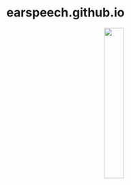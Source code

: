 # earspeech.github.io

<div align="center"> 	<img src="https://img-blog.csdnimg.cn/20200413154813373.png" width="30%"> </div>
